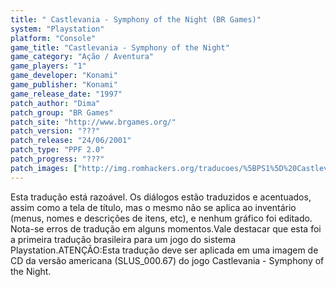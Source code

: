 ```yaml
---
title: " Castlevania - Symphony of the Night (BR Games)"
system: "Playstation"
platform: "Console"
game_title: "Castlevania - Symphony of the Night"
game_category: "Ação / Aventura"
game_players: "1"
game_developer: "Konami"
game_publisher: "Konami"
game_release_date: "1997"
patch_author: "Dima"
patch_group: "BR Games"
patch_site: "http://www.brgames.org/"
patch_version: "???"
patch_release: "24/06/2001"
patch_type: "PPF 2.0"
patch_progress: "???"
patch_images: ["http://img.romhackers.org/traducoes/%5BPS1%5D%20Castlevania%20-%20Symphony%20of%20the%20Night%20-%20BR%20Games%20-%201.jpg","http://img.romhackers.org/traducoes/%5BPS1%5D%20Castlevania%20-%20Symphony%20of%20the%20Night%20-%20BR%20Games%20-%202.jpg","http://img.romhackers.org/traducoes/%5BPS1%5D%20Castlevania%20-%20Symphony%20of%20the%20Night%20-%20BR%20Games%20-%203.jpg"]
---
```

Esta tradução está razoável. Os diálogos estão traduzidos e acentuados, assim como a tela de título, mas o mesmo não se aplica ao inventário (menus, nomes e descrições de itens, etc), e nenhum gráfico foi editado. Nota-se erros de tradução em alguns momentos.Vale destacar que esta foi a primeira tradução brasileira para um jogo do sistema Playstation.ATENÇÃO:Esta tradução deve ser aplicada em uma imagem de CD da versão americana (SLUS_000.67) do jogo Castlevania - Symphony of the Night.